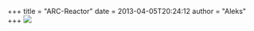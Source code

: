 +++
title = "ARC-Reactor"
date = 2013-04-05T20:24:12
author = "Aleks"
+++
![](https://flipdot.org/blog/uploads/ARC-Reactor1.jpg)
